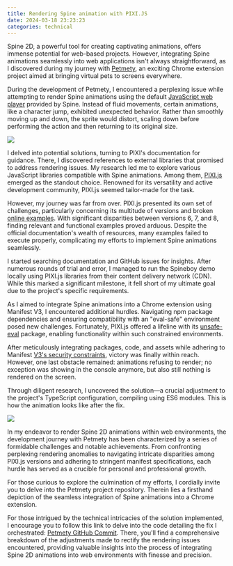 ```yaml
---
title: Rendering Spine animation with PIXI.JS
date: 2024-03-18 23:23:23
categories: technical
---
```


Spine 2D, a powerful tool for creating captivating animations, offers immense potential for web-based projects. However, integrating Spine animations seamlessly into web applications isn't always straightforward, as I discovered during my journey with [Petmety](https://github.com/abozanona/petmety), an exciting Chrome extension project aimed at bringing virtual pets to screens everywhere.

<!--more-->

During the development of Petmety, I encountered a perplexing issue while attempting to render Spine animations using the default [JavaScript web player](https://en.esotericsoftware.com/spine-player) provided by Spine. Instead of fluid movements, certain animations, like a character jump, exhibited unexpected behavior. Rather than smoothly moving up and down, the sprite would distort, scaling down before performing the action and then returning to its original size.

![](https://cdn.jsdelivr.net/gh/abozanona/abozanona.me/images/projects/integrating-spine-with-pixi-js/petmety-before.gif)

I delved into potential solutions, turning to PIXI's documentation for guidance. There, I discovered references to external libraries that promised to address rendering issues. My research led me to explore various JavaScript libraries compatible with Spine animations. Among them, [PIXI.js](https://pixijs.com/) emerged as the standout choice. Renowned for its versatility and active development community, PIXI.js seemed tailor-made for the task.

However, my journey was far from over. PIXI.js presented its own set of challenges, particularly concerning its multitude of versions and broken [online examples](https://pixijs.io/examples-v7/#/plugin-spine/spineboy-pro). With significant disparities between versions 6, 7, and 8, finding relevant and functional examples proved arduous. Despite the official documentation's wealth of resources, many examples failed to execute properly, complicating my efforts to implement Spine animations seamlessly.

I started searching documentation and GitHub issues for insights. After numerous rounds of trial and error, I managed to run the Spineboy demo locally using PIXI.js libraries from their content delivery network (CDN). While this marked a significant milestone, it fell short of my ultimate goal due to the project's specific requirements.

As I aimed to integrate Spine animations into a Chrome extension using Manifest V3, I encountered additional hurdles. Navigating npm package dependencies and ensuring compatibility with an "eval-safe" environment posed new challenges. Fortunately, PIXI.js offered a lifeline with its [unsafe-eval](https://www.npmjs.com/package/@pixi/unsafe-eval) package, enabling functionality within such constrained environments.

After meticulously integrating packages, code, and assets while adhering to Manifest [V3's security constraints](https://developer.chrome.com/docs/extensions/develop/migrate/improve-security), victory was finally within reach. However, one last obstacle remained: animations refusing to render; no exception was showing in the console anymore, but also still nothing is rendered on the screen.

Through diligent research, I uncovered the solution—a crucial adjustment to the project's TypeScript configuration, compiling using ES6 modules. This is how the animation looks like after the fix.

![](https://cdn.jsdelivr.net/gh/abozanona/abozanona.me/images/projects/integrating-spine-with-pixi-js/petmety-after.gif)

In my endeavor to render Spine 2D animations within web environments, the development journey with Petmety has been characterized by a series of formidable challenges and notable achievements. From confronting perplexing rendering anomalies to navigating intricate disparities among PIXI.js versions and adhering to stringent manifest specifications, each hurdle has served as a crucible for personal and professional growth.

For those curious to explore the culmination of my efforts, I cordially invite you to delve into the Petmety project repository. Therein lies a firsthand depiction of the seamless integration of Spine animations into a Chrome extension.

For those intrigued by the technical intricacies of the solution implemented, I encourage you to follow this link to delve into the code detailing the fix I orchestrated: [Petmety GitHub Commit](https://github.com/abozanona/petmety/commit/748246c15145f6d6a8456c07806943de43d7673b). There, you'll find a comprehensive breakdown of the adjustments made to rectify the rendering issues encountered, providing valuable insights into the process of integrating Spine 2D animations into web environments with finesse and precision.